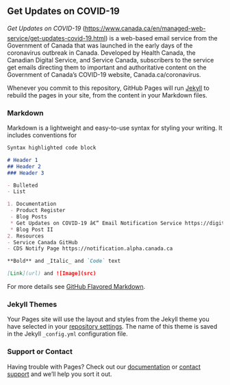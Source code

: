## Get Updates on COVID-19

_Get Updates on COVID-19_ (https://www.canada.ca/en/managed-web-service/get-updates-covid-19.html) is a web-based email service from the Government of Canada that was launched in the early days of the coronavirus outbreak in Canada. Developed by Health Canada, the Canadian Digital Service, and Service Canada, subscribers to the service get emails directing them to important and authoritative content on the Government of Canada’s COVID-19 website, Canada.ca/coronavirus.

Whenever you commit to this repository, GitHub Pages will run [Jekyll](https://jekyllrb.com/) to rebuild the pages in your site, from the content in your Markdown files.

### Markdown

Markdown is a lightweight and easy-to-use syntax for styling your writing. It includes conventions for

```markdown
Syntax highlighted code block

# Header 1
## Header 2
### Header 3

- Bulleted
- List

1. Documentation
 - Product Register
 - Blog Posts
 * Get Updates on COVID-19 â€“ Email Notification Service https://digital.canada.ca/2020/05/13/get-updates-on-covid-19-email-notification-service/
 * Blog Post II
2. Resources
- Service Canada GitHub 
- CDS Notify Page https://notification.alpha.canada.ca 

**Bold** and _Italic_ and `Code` text

[Link](url) and ![Image](src)
```

For more details see [GitHub Flavored Markdown](https://guides.github.com/features/mastering-markdown/).

### Jekyll Themes

Your Pages site will use the layout and styles from the Jekyll theme you have selected in your [repository settings](https://github.com/getupdates/getupdates.github.io/settings). The name of this theme is saved in the Jekyll `_config.yml` configuration file.

### Support or Contact

Having trouble with Pages? Check out our [documentation](https://help.github.com/categories/github-pages-basics/) or [contact support](https://github.com/contact) and we’ll help you sort it out.
